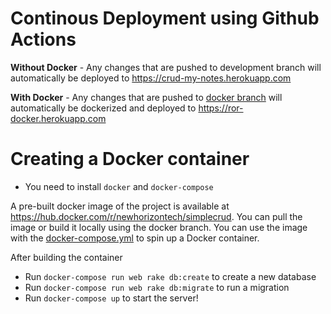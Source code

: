 # Continous Deployment using Github Actions


**Without Docker** - Any changes that are pushed to development branch will automatically be deployed to https://crud-my-notes.herokuapp.com

**With Docker** - Any changes that are pushed to [docker branch](https://github.com/newhorizon-tech/simple-crud/tree/docker) will automatically be dockerized and deployed to https://ror-docker.herokuapp.com


# Creating a Docker container   

- You need to install `docker` and `docker-compose`

A pre-built docker image of the project is available at https://hub.docker.com/r/newhorizontech/simplecrud. You can pull the image or build it locally using the docker branch. You can use the image with the [docker-compose.yml](https://github.com/newhorizon-tech/simple-crud/blob/docker/docker-compose.yml) to spin up a Docker container. 

After building the container
 
- Run `docker-compose run web rake db:create` to create a new database
- Run `docker-compose run web rake db:migrate` to run a migration
- Run `docker-compose up` to start the server!
